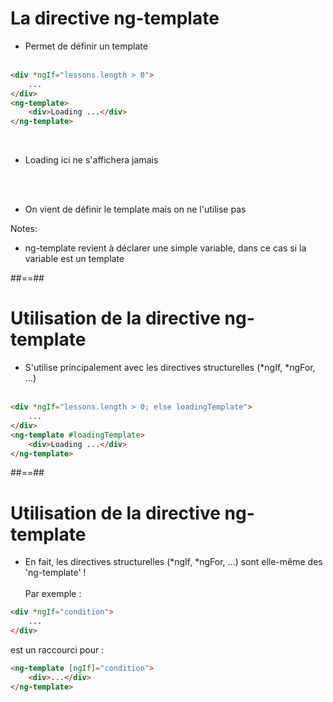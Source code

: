 <!-- .slide class="inconsolata with-code" -->
# La directive ng-template

- Permet de définir un template
<br><br>

```html
<div *ngIf="lessons.length > 0">
    ...
</div>
<ng-template>
    <div>Loading ...</div>
</ng-template>
```
<!-- .element: class="big-code" -->
<br>

- Loading ici ne s'affichera jamais

<br><br>

- On vient de définir le template mais on ne l'utilise pas

Notes:
- ng-template revient à déclarer une simple variable, dans ce cas si la variable est un template

##==##

<!-- .slide: class="inconsolata with-code" -->
# Utilisation de la directive ng-template

- S'utilise principalement avec les directives structurelles (*ngIf, *ngFor, ...)
<br><br>

```html
<div *ngIf="lessons.length > 0; else loadingTemplate">
    ...
</div>
<ng-template #loadingTemplate>
    <div>Loading ...</div>
</ng-template>
```
<!-- .element: class="big-code" -->


##==##

<!-- .slide: class="with-code inconsolata" -->
# Utilisation de la directive ng-template

- En fait, les directives structurelles (*ngIf, *ngFor, ...) sont elle-même des 'ng-template' !
<br><br>
Par exemple :

```html
<div *ngIf="condition">
    ...
</div>
```
<!-- .element: class="big-code" -->
est un raccourci pour :

```html
<ng-template [ngIf]="condition">
    <div>...</div>
</ng-template>
```
<!-- .element: class="big-code" -->
